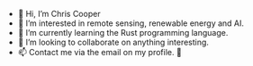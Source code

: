- 👋 Hi, I’m Chris Cooper
- 👀 I’m interested in remote sensing, renewable energy and AI.
- 🌱 I’m currently learning the Rust programming language.
- 💞️ I’m looking to collaborate on anything interesting.
- 📫 Contact me via the email on my profile. 🙂

<!---
C-J-Cooper/C-J-Cooper is a ✨ special ✨ repository because its `README.md` (this file) appears on your GitHub profile.
You can click the Preview link to take a look at your changes.
--->

